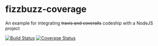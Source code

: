 # fizzbuzz-coverage
An example for integrating ~~travis and coveralls~~ codeship with a NodeJS project

[![Build Status](https://travis-ci.org/mskhirwar/fizzbuzz-coverage.svg?branch=learning)](https://travis-ci.org/mskhirwar/fizzbuzz-coverage)
[![Coverage Status](https://coveralls.io/repos/github/mskhirwar/fizzbuzz-coverage/badge.svg?branch=learning)](https://coveralls.io/github/mskhirwar/fizzbuzz-coverage?branch=learning)
